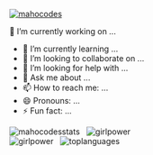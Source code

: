 [![mahocodes](https://github.com/mahocodes/mahocodes/blob/main/assets/banner.gif)](https://linktr.ee/mahozinha)

🔭 I’m currently working on ...
- 🌱 I’m currently learning ...
- 👯 I’m looking to collaborate on ...
- 🤔 I’m looking for help with ...
- 💬 Ask me about ...
- 📫 How to reach me: ...
- 😄 Pronouns: ...
- ⚡ Fun fact: ...


![mahocodesstats](https://github-readme-stats.vercel.app/api?username=mahocodes&show_icons=true&title_color=5FE0E8&icon_color=E805F2&bg_color=020209&hide_border=true&card_width=75) &nbsp;&nbsp;![girlpower](https://github.com/mahocodes/mahocodes/blob/main/assets/girlpower.gif)<br/>
![girlpower](https://github.com/mahocodes/mahocodes/blob/main/assets/badges.png)&nbsp;&nbsp; ![toplanguages](https://github-readme-stats.vercel.app/api/top-langs/?username=mahocodes&title_color=5FE0E8&icon_color=E805F2&bg_color=020209&hide_border=true&layout=compact)
